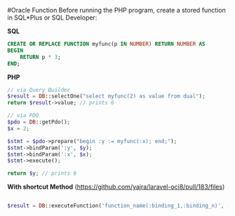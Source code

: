 #Oracle Function
Before running the PHP program, create a stored function in SQL*Plus or SQL Developer:

**SQL**
```sql
CREATE OR REPLACE FUNCTION myfunc(p IN NUMBER) RETURN NUMBER AS
BEGIN
    RETURN p * 3;
END;
```

**PHP**
```php
// via Query Builder
$result = DB::selectOne("select myfunc(2) as value from dual");
return $result->value; // prints 6

// via PDO
$pdo = DB::getPdo();
$x = 2;

$stmt = $pdo->prepare("begin :y := myfunc(:x); end;");
$stmt->bindParam(':y', $y);
$stmt->bindParam(':x', $x);
$stmt->execute();

return $y; // prints 6
```

**With shortcut Method** (https://github.com/yajra/laravel-oci8/pull/183/files)
```php

$result = DB::executeFunction('function_name(:binding_1,:binding_n)', [':binding_1' => 'hi', ':binding_n' => 'bye'], PDO::PARAM_LOB)

```